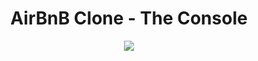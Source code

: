 <h1 align="center">AirBnB Clone - The Console</h1>

<p align="center">
  <img src="https://user-images.githubusercontent.com/111233070/218312596-019b0dc8-04b7-48f6-b9f0-0f394282416d.png">
</p>
